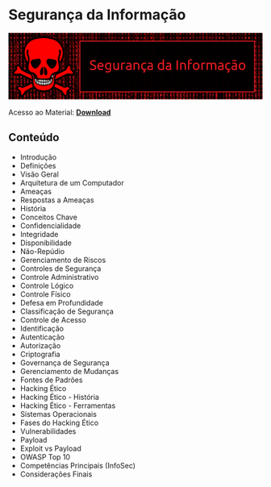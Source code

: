# Segurança da Informação

![img](https://raw.githubusercontent.com/the-akira/CC33Z/master/Imagens/InfoSec.png)

Acesso ao Material: **[Download](https://github.com/the-akira/CC33Z/raw/master/Cursos/Seguran%C3%A7a%20da%20Informa%C3%A7%C3%A3o/InfoSec.pdf)**

## Conteúdo

- Introdução
- Definições
- Visão Geral
- Arquitetura de um Computador
- Ameaças
- Respostas a Ameaças
- História
- Conceitos Chave
- Confidencialidade
- Integridade
- Disponibilidade
- Não-Repúdio
- Gerenciamento de Riscos
- Controles de Segurança
- Controle Administrativo
- Controle Lógico
- Controle Físico
- Defesa em Profundidade
- Classificação de Segurança
- Controle de Acesso
- Identificação
- Autenticação
- Autorização
- Criptografia
- Governança de Segurança
- Gerenciamento de Mudanças
- Fontes de Padrões
- Hacking Ético
- Hacking Ético - História
- Hacking Ético - Ferramentas
- Sistemas Operacionais
- Fases do Hacking Ético
- Vulnerabilidades
- Payload
- Exploit vs Payload
- OWASP Top 10
- Competências Principais (InfoSec)
- Considerações Finais
